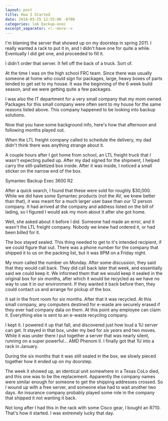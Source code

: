 ```yaml
---
layout: post
title: How I Started
date: 2018-03-25 12:55:00 -0700
categories: lab backup-exec
excerpt_separator: <!--more-->
---
```

I'm blaming the server that showed up on my doorstep in spring 2011. I really wanted a rack to put it in, and I didn't have one for quite a while. Eventually I did get one, and proceeded to fill it.

I didn't order that server. It fell off the back of a truck. Sort of.

<!--more-->

At the time I was on the high school FRC team. Since there was usually someone at home who could sign for packages, large, heavy boxes of parts tended to get set to my house. It was the beginning of the 6 week build season, and we were getting quite a few packages.

I was also the IT department for a very small company that my mom owned. Packages for this small company were often sent to my house for the same reasons listed above. This company happened to be looking into backup solutions.

Now that you have some background info, here's how that afternoon and following months played out.

When the LTL freight company called to schedule the delivery, my dad didn't think there was anything strange about it.

A couple hours after I got home from school, an LTL freight truck that I wasn't expecting pulled up. After my dad signed for the shipment, I helped carry the still-palletized box inside. After it was inside, I noticed a small sticker on the narrow end of the box.

Symantec Backup Exec 3600 R2

After a quick search, I found that these were sold for roughly $30,000. While we did have some Symantec products (not the AV, we knew better than that), it was meant for a much larger user base than our 12 person company. It had arrived at the company and address listed on the bill of lading, so I figured I would ask my mom about it after she got home.

Well, she asked about it before I did. Someone had made an error, and it wasn't the LTL freight company. Nobody we knew had ordered it, or had been billed for it.

The box stayed sealed. This thing needed to get to it's intended recipient, if we could figure that out. There was a phone number for the company that shipped it to us on the packing list, but it was 9PM on a Friday night.

My mom called the number on Monday. After some discussion, they said that they would call back. They did call back later that week, and essentially said we could keep it. We informed them that we would keep it sealed in the original box for six months, after which it would be recycled as we have no way to use it in our environment. If they wanted it back before then, they could contact us and arrange for pickup of the box.

It sat in the front room for six months. After that it was recycled. At this small company, any computers destined for e-waste are securely erased if they ever had company data on them. At this point any employee can claim it. Everything else is sent to an e-waste recycling company.

I kept it. I powered it up that fall, and discovered just how loud a 1U server can get. It stayed in that box, under my bed for *six years* and two moves. While it was under there I put together a server that was nearly silent, running on a super powerful... AMD Phenom II. I finally got that 1U into a rack in January.

During the six months that it was still sealed in the box, we slowly pieced together how it ended up on my doorstep.

The week it showed up, an identical unit somewhere in a Texas CoLo died, and this one was to be the replacement. Apparently the company names were similar enough for someone to get the shipping addresses crossed. So I wound up with a free server, and someone else had to wait another two days. An insurance company probably played some role in the company that shipped it not wanting it back.

Not long after I had this in the rack with some Cisco gear, I bought an R710. That's how it started. I was extremely lucky that day.
